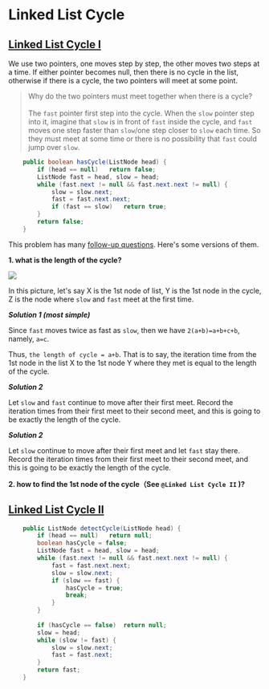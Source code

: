 # Linked List Cycle

## [Linked List Cycle I](https://leetcode.com/problems/linked-list-cycle/)

We use two pointers, one moves step by step, the other moves two steps at a time. If either pointer becomes null, then there is no cycle in the list, otherwise if there is a cycle, the two pointers will meet at some point.

> Why do the two pointers must meet together when there is a cycle?
> <br/><br/>
> The `fast` pointer first step into the cycle. When the `slow` pointer step into it, imagine that `slow` is in front of `fast` inside the cycle, and `fast` moves one step faster than `slow`/one step closer to `slow` each time. So they must meet at some time or there is no possibility that `fast` could jump over `slow`.

```java
	public boolean hasCycle(ListNode head) {
        if (head == null)   return false;
        ListNode fast = head, slow = head;
        while (fast.next != null && fast.next.next != null) {
            slow = slow.next;
            fast = fast.next.next;
            if (fast == slow)   return true;
        }
        return false;
    }
```

This problem has many [follow-up questions](http://www.cnblogs.com/hiddenfox/p/3408931.html). Here's some versions of them.

**1. what is the length of the cycle?**

<img align="center" src="https://github.com/TongZhangUSC/LeetCode-Summary/blob/master/pic_explanation/linkedlist%20cycle.jpg"/>

In this picture, let's say X is the 1st node of list, Y is the 1st node in the cycle, Z is the node where `slow` and `fast` meet at the first time.

***Solution 1 (most simple)***

Since `fast` moves twice as fast as `slow`, then we have `2(a+b)=a+b+c+b`, namely, `a=c`.

Thus, `the length of cycle = a+b`. That is to say, the iteration time from the 1st node in the list X to the 1st node Y where they met is equal to the length of the cycle.

***Solution 2***

Let `slow` and `fast` continue to move after their first meet. Record the iteration times from their first meet to their second meet, and this is going to be exactly the length of the cycle.

***Solution 2***

Let `slow` continue to move after their first meet and let `fast` stay there. Record the iteration times from their first meet to their second meet, and this is going to be exactly the length of the cycle.


**2. how to find the 1st node of the cycle（See `@Linked List Cycle II` )?**

## [Linked List Cycle II](https://leetcode.com/problems/linked-list-cycle-ii/)

```java
	public ListNode detectCycle(ListNode head) {
        if (head == null)   return null;
        boolean hasCycle = false;
        ListNode fast = head, slow = head;
        while (fast.next != null && fast.next.next != null) {
            fast = fast.next.next;
            slow = slow.next;
            if (slow == fast) {
                hasCycle = true;
                break;
            }
        }
        
        if (hasCycle == false)  return null;
        slow = head;
        while (slow != fast) {
            slow = slow.next;
            fast = fast.next;
        }
        return fast;
    }
```


